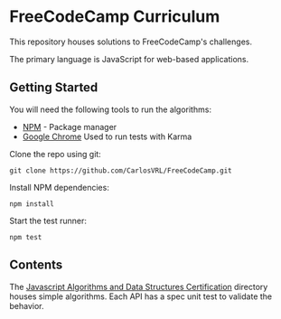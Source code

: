 # FreeCodeCamp Curriculum
This repository houses solutions to FreeCodeCamp's challenges.

The primary language is JavaScript for web-based applications.

## Getting Started
You will need the following tools to run the algorithms:
* [NPM](https://www.npmjs.com/) - Package manager
* [Google Chrome](https://www.google.com/chrome/) Used to run tests with Karma

Clone the repo using git:
```
git clone https://github.com/CarlosVRL/FreeCodeCamp.git
```

Install NPM dependencies:
```
npm install
```

Start the test runner:
```
npm test
```

## Contents
The [Javascript Algorithms and Data Structures Certification](https://github.com/CarlosVRL/FreeCodeCamp/tree/master/Javascript%20Algorithms%20And%20Data%20Structures%20Certification/Basic%20Algorithm%20Scripting) directory houses simple algorithms. Each API has a spec unit test to validate the behavior.
